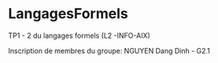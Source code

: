 # LangagesFormels
TP1 - 2 du langages formels (L2 -INFO-AIX)

Inscription de membres du groupe:
NGUYEN Dang Dinh - G2.1
